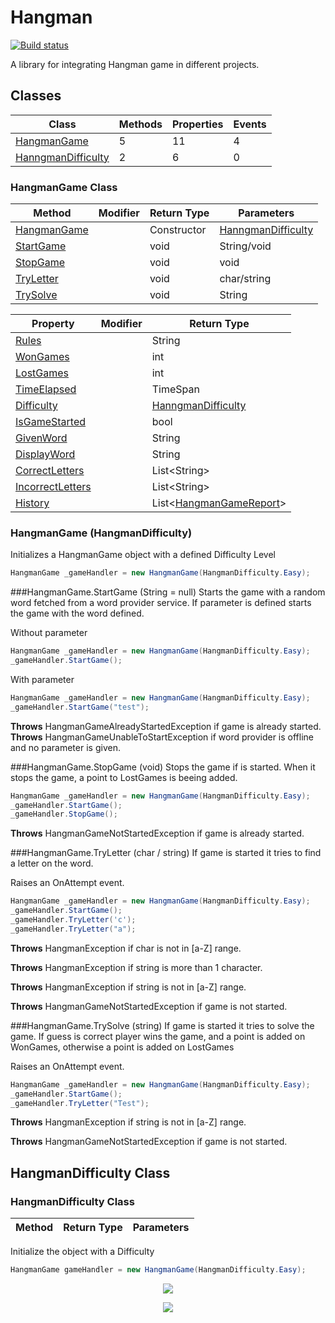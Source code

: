 # Hangman
[![Build status](https://ci.appveyor.com/api/projects/status/xxcqqkb32alb2glc?svg=true)](https://ci.appveyor.com/project/ProIcons/hangman)

A library for integrating Hangman game in different projects.

## Classes
Class | Methods | Properties | Events
----- | ------- | ---------- | ------
[HangmanGame](#hangmangame-class) | 5 | 11 | 4
[HanngmanDifficulty](#hangmandifficulty-class) | 2 | 6 | 0 

### HangmanGame Class
Method | Modifier | Return Type | Parameters
------ | -------- | ----------- | ----------
[HangmanGame](#hangmangame-hangmandifficulty) | | Constructor | [HanngmanDifficulty](#hangmandifficulty-class)
[StartGame](#hangmangame-startgame-string--null) | | void | String/void
[StopGame](#hamemangame-stopgame-void) | | void | void
[TryLetter](#hangmangame-tryletter-char--string) | | void | char/string
[TrySolve](#hangmangame-trysolve-string) | | void | String

Property | Modifier | Return Type
-------- | -------- | -----------
[Rules](#hanmangame-rules) | | String
[WonGames](#hangmangame-wongames) | | int
[LostGames](#hangmangame-lostgames) | | int
[TimeElapsed](#hangmangame-timeelapsed) | | TimeSpan
[Difficulty](#hangmangame-difficulty) | | [HanngmanDifficulty](#hangmandifficulty-class)
[IsGameStarted](#hangmangame-isgamestarted) | | bool
[GivenWord](#hangmangame-givenword) | | String
[DisplayWord](#hangmangame-displayword) | | String
[CorrectLetters](#hangmangame-correctletters-list-string) | | List\<String\>
[IncorrectLetters](#hangmangame-incorrectletters-list-string) | | List\<String\>
[History](#hangmangame-history-list-hangmangamereport) | | List\<[HangmanGameReport](#hangmangamereport-class)\>


### HangmanGame (HangmanDifficulty)
Initializes a HangmanGame object with a defined Difficulty Level
```cs
HangmanGame _gameHandler = new HangmanGame(HangmanDifficulty.Easy);
```

###HangmanGame.StartGame (String = null)
Starts the game with a random word fetched from a word provider service. If parameter is defined starts the game with the word defined.

Without parameter
```cs
HangmanGame _gameHandler = new HangmanGame(HangmanDifficulty.Easy);
_gameHandler.StartGame();
```

With parameter
```cs
HangmanGame _gameHandler = new HangmanGame(HangmanDifficulty.Easy);
_gameHandler.StartGame("test");
```
**Throws** HangmanGameAlreadyStartedException if game is already started.
**Throws** HangmanGameUnableToStartException if word provider is offline and no parameter is given.

###HangmanGame.StopGame (void)
Stops the game if is started. When it stops the game, a point to LostGames is beeing added.
```cs
HangmanGame _gameHandler = new HangmanGame(HangmanDifficulty.Easy);
_gameHandler.StartGame();
_gameHandler.StopGame();
```
**Throws** HangmanGameNotStartedException if game is already started.

###HangmanGame.TryLetter (char / string)
If game is started it tries to find a letter on the word. 

Raises an OnAttempt event.
```cs
HangmanGame _gameHandler = new HangmanGame(HangmanDifficulty.Easy);
_gameHandler.StartGame();
_gameHandler.TryLetter('c');
_gameHandler.TryLetter("a");
```
**Throws** HangmanException if char is not in [a-Z] range.

**Throws** HangmanException if string is more than 1 character.

**Throws** HangmanException if string is not in [a-Z] range.

**Throws** HangmanGameNotStartedException if game is not started.

###HangmanGame.TrySolve (string)
If game is started it tries to solve the game. If guess is correct player wins the game, and a point is added on WonGames, otherwise a point is added on LostGames

Raises an OnAttempt event. 

```cs
HangmanGame _gameHandler = new HangmanGame(HangmanDifficulty.Easy);
_gameHandler.StartGame();
_gameHandler.TryLetter("Test");
```
**Throws** HangmanException if string is not in [a-Z] range.

**Throws** HangmanGameNotStartedException if game is not started.


## HangmanDifficulty Class

### HangmanDifficulty Class
Method | Return Type | Parameters
------ | ----------- | ----------

Initialize the object with a Difficulty

```cs
HangmanGame gameHandler = new HangmanGame(HangmanDifficulty.Easy);
 ```

<p align="center"><img src ="https://cloud.githubusercontent.com/assets/3339081/20802776/d05d9b28-b7f5-11e6-9657-bd8826f9a4a5.gif"/></p>

<p align="center"><img src ="https://cloud.githubusercontent.com/assets/3339081/20802821/f46e9fe4-b7f5-11e6-9dcb-c333b0ebaf78.gif" /></p>

